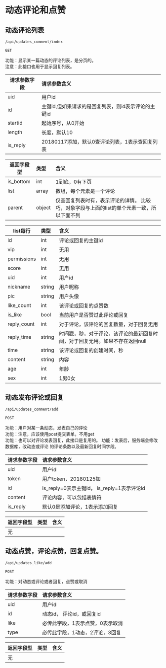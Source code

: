 # 动态评论和点赞


## 动态评论列表
~~~
/api/updates_comment/index
~~~
~~~
GET
~~~


功能：显示某一篇动态的评论列表，是分页的。  
注意：此接口也用于显示回复列表。
 

| 请求参数字段        | 请求参数含义  |
| -------- |:------|
|uid  |  用户id|
|id  | 主键id,但如果请求的是回复列表，则id表示评论的主键id |
|startid  | 起始序号，从0开始 |
|length  | 长度，默认10 |
|is_reply  | 20180117添加，默认0查评论列表，1表示查回复列表 |



|返回字段型 |类型 | 含义 |
| -------- |:------|:------|
|   is_bottom   | int | 1到底，0有下页  |
|  list   | array | 数组，每个元素是一个评论  |
|  parent   | object | 仅查回复列表时有，表示评论的详情。  比较巧，对象字段与上面的list的单个元素一致，所以下面不列  |


|list每行 |类型 | 含义 |
| -------- |:------|:------|
|   id   | int | 评论或回复的主键id  |
|   vip   | int | 无用  |
|   permissions   | int | 无用  |
|   score   | int | 无用  |
|   uid   | int | 用户id  |
|   nickname   | string | 用户昵称  |
|   pic   | string | 用户头像  |
|   like_count   | int | 该评论或回复的点赞数  |
|   is_like   | bool | 当前用户是否赞过此评论或回复  |
|   reply_count   | int | 对于评论，该评论的回复数量，对于回复无用  |
|   reply_time   | string | 时间戳，秒，对于评论，该评论的最新回复时间，对于回复无用。如果不存在返回null  |
|   time   | string | 该评论或回复的创建时间，秒  |
|   content   | string | 内容  |
|   age   | int | 年龄  |
|   sex   | int | 1男0女  |

 
## 动态发布评论或回复
~~~
/api/updates_comment/add
~~~
~~~
POST
~~~


功能：用户对某一条动态，发表自己的评论  
功能：注意，应该使用post提交表单，不用get  
功能：也可以对评论发表回复，此接口是复用的。
功能：发表后，服务端会修改数据库，改动态或评论 的评论条数以及最新回复时间字段。

| 请求参数字段        | 请求参数含义  |
| -------- |:------|
|uid  |  用户id|
|token  |  用户token，20180125加|
|id  | is_reply=0表示主键id， is_reply=1表示评论id  |
|content  | 评论内容，可以包括表情符 |
|is_reply  | 默认0是添加评论，1表示添加回复 |

|返回字段型 |类型 | 含义 |
| -------- |:------|:------|
|   无   |  |   |

## 动态点赞，评论点赞，回复点赞。
~~~
/api/updates_like/add
~~~
~~~
POST
~~~

功能：对动态或评论或者回复，点赞或取消
 

| 请求参数字段        | 请求参数含义  |
| -------- |:------|
|uid  |  用户id|
|id  |动态id， 评论id，或回复id |
|like  | 必传此字段，1表示点赞，0表示取消 |
|type  | 必传此字段，1动态，2评论，3回复 |


|返回字段型 |类型 | 含义 |
| -------- |:------|:------|
|   无   |  |   |


 


